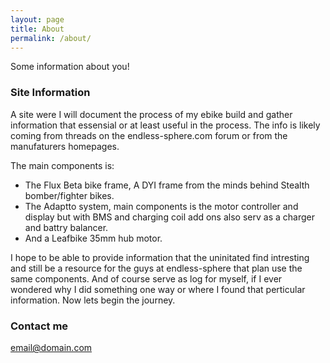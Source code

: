 ```yaml
---
layout: page
title: About
permalink: /about/
---
```


Some information about you!

### Site Information

A site were I will document the process of my ebike build and gather information that essensial or at least useful in the process. The info is likely coming from threads on the endless-sphere.com forum or from the manufaturers homepages. 

The main components is:

* The Flux Beta bike frame, A DYI frame from the minds behind Stealth bomber/fighter bikes.
* The Adaptto system, main components is the motor controller and display but with BMS and charging coil add ons also serv as a charger and battry balancer. 
* And a Leafbike 35mm hub motor.

I hope to be able to provide information that the uninitated find intresting and still be a resource for the guys at endless-sphere that plan use the same components. And of course serve as log for myself, if I ever wondered why I did something one way or where I found that perticular information. Now lets begin the journey. 

### Contact me

[email@domain.com](mailto:email@domain.com)
